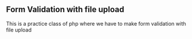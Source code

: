 ## Form Validation with file upload 
This is a practice class of php where we have to make form validation with file upload